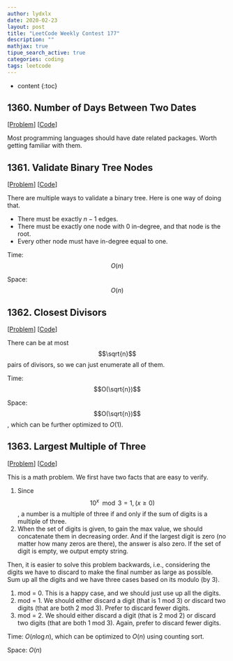 ```yaml
---
author: lydxlx
date: 2020-02-23
layout: post
title: "LeetCode Weekly Contest 177"
description: ""
mathjax: true
tipue_search_active: true
categories: coding
tags: leetcode
---
```


* content
{:toc}

## 1360. Number of Days Between Two Dates
[[Problem](https://leetcode.com/problems/number-of-days-between-two-dates/)]
[[Code](https://github.com/lydxlx1/LeetCode/blob/master/src/number-of-days-between-two-dates.py)]

Most programming languages should have date related packages. Worth getting familiar with them.

## 1361. Validate Binary Tree Nodes
[[Problem](https://leetcode.com/problems/validate-binary-tree-nodes/)]
[[Code](https://github.com/lydxlx1/LeetCode/blob/master/src/validate-binary-tree-nodes.py)]

There are multiple ways to validate a binary tree. Here is one way of doing that.
- There must be exactly $n - 1$ edges.
- There must be exactly one node with 0 in-degree, and that node is the root.
- Every other node must have in-degree equal to one.

Time: $$O(n)$$

Space: $$O(n)$$

## 1362. Closest Divisors
[[Problem](https://leetcode.com/problems/closest-divisors/)]
[[Code](https://github.com/lydxlx1/LeetCode/blob/master/src/closest-divisors.py)]

There can be at most $$\sqrt{n}$$ pairs of divisors, so we can just enumerate all of them.

Time: $$O(\sqrt{n})$$

Space: $$O(\sqrt{n})$$, which can be further optimized to $O(1)$.

## 1363. Largest Multiple of Three
[[Problem](https://leetcode.com/problems/largest-multiple-of-three/)]
[[Code](https://github.com/lydxlx1/LeetCode/blob/master/src/largest-multiple-of-three.py)]

This is a math problem. We first have two facts that are easy to verify.
1. Since $$10^x \mod 3 = 1, (x \ge 0)$$, a number is a multiple of three if and only if the sum of digits is a multiple of three.
2. When the set of digits is given, to gain the max value, we should concatenate them in decreasing order.
   And if the largest digit is zero (no matter how many zeros are there), the answer is also zero.
   If the set of digit is empty, we output empty string.
   
Then, it is easier to solve this problem backwards, i.e.,
considering the digits we have to discard to make the final number as large as possible.
Sum up all the digits and we have three cases based on its modulo (by 3).
1. mod = 0. This is a happy case, and we should just use up all the digits.
2. mod = 1. We should either discard a digit (that is 1 mod 3) or discard two digits (that are both 2 mod 3).
   Prefer to discard fewer digits.
3. mod = 2. We should either discard a digit (that is 2 mod 2) or discard two digits (that are both 1 mod 3).
    Again, prefer to discard fewer digits.

Time: $O(n \log n)$, which can be optimized to $O(n)$ using counting sort.

Space: $O(n)$
